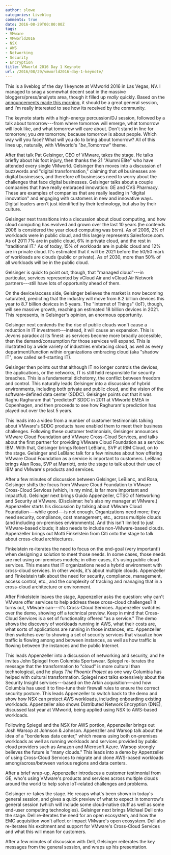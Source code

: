 ```yaml
---
author: slowe
categories: Liveblog
comments: true
date: 2016-08-29T00:00:00Z
tags:
- VMware
- VMworld2016
- NSX
- AWS
- Networking
- Security
- Encryption
title: VMworld 2016 Day 1 Keynote
url: /2016/08/29/vmworld2016-day-1-keynote/
---
```


This is a liveblog of the day 1 keynote at VMworld 2016 in Las Vegas, NV. I managed to snag a somewhat decent seat in the massive bloggers/press/analysts area, though it filled up _really_ quickly. Based on the [announcements made this morning][link-1], it should be a great general session, and I'm really interested to see how its received by the community.

The keynote starts with a high-energy percussion/DJ session, followed by a talk about tomorrow---from where tomorrow will emerge, what tomorrow will look like, and what tomorrow will care about. Don't stand in line for tomorrow; you _are_ tomorrow, because tomorrow is about people. Which way will you face? What will you do to bring about tomorrow? All of this lines up, naturally, with VMworld's "_be_\_Tomorrow" theme.

After that talk Pat Gelsinger, CEO of VMware, takes the stage. He talks briefly about his foot injury, then thanks the 21 "Alumni Elite" who have attended every single VMworld. Gelsinger then moves into a discussion of buzzwords and "digital transformation," claiming that _all_ businesses are digital businesses, and therefore _all_ businesses need to worry about the challenges that face digital businesses. Gelsinger talks about a couple companies that have really embraced innovation: GE and CVS Pharmacy. These are examples of companies that are really leading in "digital innovation" and engaging with customers in new and innovative ways. Digital leaders aren't just identified by their technology, but also by their culture.

Gelsinger next transitions into a discussion about cloud computing, and how cloud computing has evolved and grown over the last 10 years (he contends 2006 is considered the year cloud computing was born). As of 2006, 2% of workloads were in public cloud, and this largely represents Salesforce.com. As of 2011 7% are in public cloud, 6% in private cloud, and the rest in "traditional IT." As of today, 15% of workloads are in public cloud and 12% are in private cloud. It's estimated that it will be 2021 before the 50/50 mark of workloads are clouds (public or private). As of 2030, more than 50% of all workloads will be in the public cloud.

Gelsinger is quick to point out, though, that "managed cloud"---in particular, services represented by vCloud Air and vCloud Air Network partners---still have lots of opportunity ahead of them.

On the device/access side, Gelsinger believes the market is now becoming saturated, predicting that the industry will move from 8.2 billion devices this year to 8.7 billion devices in 5 years. The "Internet of Things" (IoT), though, will see massive growth, reaching an estimated 18 billion devices in 2021. This represents, in Gelsinger's opinion, an enormous opportunity.

Gelsinger next contends the the rise of public clouds won't cause a reduction in IT investment---instead, it will cause an expansion. This is Jevons paradox at its finest: as services become more broadly accessible, then the demand/consumption for those services will expand. This is illustrated by a wide variety of industries embracing cloud, as well as every department/function within organizations embracing cloud (aka "shadow IT", now called self-starting IT).

Gelsinger then points out that although IT no longer controls the devices, the applications, or the networks, IT is still held responsible for security breaches. This is a fundamental dichotomy, the conflict between freedom and control. This naturally leads Gelsinger into a discussion of hybrid environments, including both private and public cloud, and the vision of the software-defined data center (SDDC). Gelsinger points out that it was Raghu Raghuram that "predicted" SDDC in 2011 at VMworld EMEA in Copenhagen, and then proceeds to see how Raghuram's prediction has played out over the last 5 years.

This leads into a video from a number of customer testimonials talking about VMware's SDDC products have enabled them to meet their business challenges. Following these customer testimonials, Gelsinger announces VMware Cloud Foundation and VMware Cross-Cloud Services, and talks about the first partner for providing VMware Cloud Foundation as a service: IBM. With that, Gelsinger brings Robert LeBlanc, SVP at IBM Cloud, on to the stage. Gelsinger and LeBlanc talk for a few minutes about how offering VMware Cloud Foundation as a service is important to customers. LeBlanc brings Alan Rosa, SVP at Marriott, onto the stage to talk about their use of IBM and VMware's products and services.

After a few minutes of discussion between Gelsinger, LeBlanc, and Rosa, Gelsinger shifts the focus from VMware Cloud Foundation to VMware Cross-Cloud Services (which, in my mind, is far more important and impactful). Gelsinger next brings Guido Appenzeller, CTSO of Networking and Security at VMware. (Disclaimer: he's also my manager at VMware.) Appenzeller starts his discussion by talking about VMware Cloud Foundation---while good---is not enough. Organizations need more; they need security, compliance, cost management, etc., across multiple clouds (and including on-premises environments). And this isn't limited to just VMware-based clouds; it also needs to include non-VMware-based clouds. Appenzeller brings out Motti Finkelstein from Citi onto the stage to talk about cross-cloud architectures.

Finkelstein re-iterates the need to focus on the end-goal (very important!) when designing a solution to meet those needs. In some cases, those needs are met using on-premises models; in other cases, it's using public cloud services. This means that IT organizations need a hybrid environment with cross-cloud services. In other words, it's about multiple clouds. Appenzeller and Finkelstein talk about the need for security, compliance, management, access control, etc., and the complexity of tracking and managing that in a cross-cloud architecture or environment.

After Finkelstein leaves the stage, Appenzeller asks the question: why can't VMware offer services to help address these cross-cloud challenges? It turns out, VMware can---it's Cross-Cloud Services. Appenzeller switches over the demo, showing off a technical preview. Keep in mind that Cross-Cloud Services is a set of functionality offered "as a service." The demo shows the discovery of workloads running in AWS, what their costs are, what sorts of applications are running in those instances, etc. Appenzeller then switches over to showing a set of security services that visualize how traffic is flowing among and between instances, as well as how traffic is flowing between the instances and the public Internet.

This leads Appenzeller into a discussion of networking and security, and he invites John Spiegel from Columbia Sportswear. Spiegel re-iterates the message that the transformation to "cloud" is more cultural than technological, and he plugs _The Phoenix Project_ as one way Columbia has helped with cultural transformation. Spiegel next talks extensively about the Security Insight services---based on the Arkin acquisition---and how Columbia has used it to fine-tune their firewall rules to ensure the correct security posture. This leads Appenzeller to switch back to the demo and show how NSX can protect AWS workloads, including onboarding existing workloads. Appenzeller also shows Distributed Network Encryption (DNE), discussed last year at VMworld, being applied using NSX to AWS-based workloads.

Following Spiegel and the NSX for AWS portion, Appenzeller brings out Josh Warsop at Johnson & Johnson. Appenzller and Warsop talk about the idea of a "borderless data center," which means using both on-premises workloads as well as running workloads and services provided by public cloud providers such as Amazon and Microsoft Azure. Warsop strongly believes the future is "many clouds." This leads into a demo by Appenzeller of using Cross-Cloud Services to migrate and clone AWS-based workloads among/across/between various regions and data centers.

After a brief wrap-up, Appenzeller introduces a customer testimonial from GE, who's using VMware's products and services across multiple clouds around the world to help solve IoT-related challenges and problems.

Gelsinger re-takes the stage. He recaps what's been shown in today's general session, and gives a quick preview of what to expect in tomorrow's general session (which will include some cloud-native stuff as well as some end-user computing technologies). Gelsinger next brings Michael Dell onto the stage. Dell re-iterates the need for an open ecosystem, and how the EMC acquisition won't affect or impact VMware's open ecosystem. Dell also re-iterates his excitment and support for VMware's Cross-Cloud Services and what this will mean for customers.

After a few minutes of discussion with Dell, Gelsinger reiterates the key messages from the general session, and wraps up his presentation.


[link-1]: http://www.vmware.com/company/news/releases/vmw-newsfeed.VMware-Unveils-New-Cross-Cloud-Architecture(TM)-to-Give-Customers-Cloud-Freedom-and-Control.2089557.html
